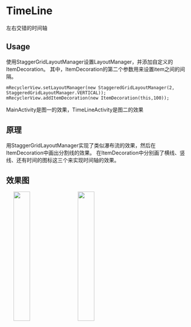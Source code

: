 # TimeLine
左右交错的时间轴

## Usage
使用StaggerGridLayoutManager设置LayoutManager，并添加自定义的ItemDecoration。
其中，ItemDecoration的第二个参数用来设置item之间的间隔。

```
mRecyclerView.setLayoutManager(new StaggeredGridLayoutManager(2, StaggeredGridLayoutManager.VERTICAL));
mRecyclerView.addItemDecoration(new ItemDecoration(this,100));
```
MainActivity是图一的效果，TimeLineActivity是图二的效果
## 原理
用StaggerGridLayoutManager实现了类似瀑布流的效果，然后在ItemDecoration中画出分割线的效果。
在ItemDecoration中分别画了横线、竖线、还有时间的图标这三个来实现时间轴的效果。

## 效果图
<div>
<image hspace="20" src="https://github.com/vivian8725118/TimeLine/blob/master/art/FEDD719A6C84658E728E03762C5334AE.jpg" width=30% height=30%/>
<image src="https://github.com/vivian8725118/TimeLine/blob/master/art/1B51D7A1-7722-4ED0-B17C-1CDD769723FA.jpg?raw=true" width=30% height=30%/>
</div>
